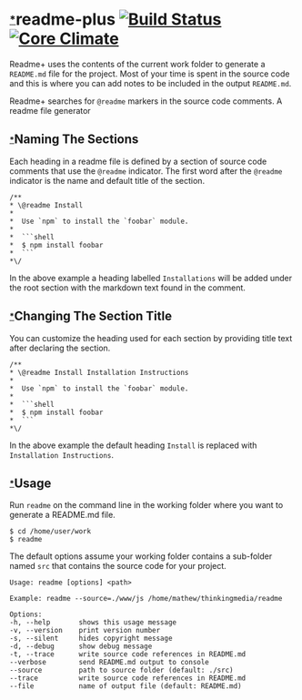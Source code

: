 # <sub><sup>[*](https://github.com/thinkingmedia/readme-plus/blob/master/src/main.js#L2)</sub></sup>readme-plus [![Build Status](https://travis-ci.org/thinkingmedia/readme-plus.svg?branch=master)](https://travis-ci.org/thinkingmedia/readme-plus) [![Core Climate](https://codeclimate.com/github/thinkingmedia/readme-plus/badges/gpa.svg)](https://codeclimate.com/github/thinkingmedia/readme-plus)


Readme+ uses the contents of the current work folder to generate a `README.md` file for the project. Most of your
time is spent in the source code and this is where you can add notes to be included in the output `README.md`.

Readme+ searches for `@readme` markers in the source code comments.
A readme file generator

## <sub><sup>[*](https://github.com/thinkingmedia/readme-plus/blob/master/src/core/tag.js#L61)</sub></sup>Naming The Sections


Each heading in a readme file is defined by a section of source code comments that use the `@readme` indicator. The
first word after the `@readme` indicator is the name and default title of the section.

```
/**
* \@readme Install
*
*  Use `npm` to install the `foobar` module.
*
*  ```shell
*  $ npm install foobar
*  ```
*\/
```

In the above example a heading labelled `Installations` will be added under the root section with the markdown text
found in the comment.


## <sub><sup>[*](https://github.com/thinkingmedia/readme-plus/blob/master/src/core/tag.js#L95)</sub></sup>Changing The Section Title


You can customize the heading used for each section by providing title text after declaring the section.

```
/**
* \@readme Install Installation Instructions
*
*  Use `npm` to install the `foobar` module.
*
*  ```shell
*  $ npm install foobar
*  ```
*\/
```
In the above example the default heading `Install` is replaced with `Installation Instructions`.


## <sub><sup>[*](https://github.com/thinkingmedia/readme-plus/blob/master/src/params.js#L152)</sub></sup>Usage


Run `readme` on the command line in the working folder where you want to generate a README.md file.

```shell
$ cd /home/user/work
$ readme
```

The default options assume your working folder contains a sub-folder named `src` that contains
the source code for your project.

```
Usage: readme [options] <path>

Example: readme --source=./www/js /home/mathew/thinkingmedia/readme

Options:
-h, --help       shows this usage message
-v, --version    print version number
-s, --silent     hides copyright message
-d, --debug      show debug message
-t, --trace      write source code references in README.md
--verbose        send README.md output to console
--source         path to source folder (default: ./src)
--trace          write source code references in README.md
--file           name of output file (default: README.md)
```

